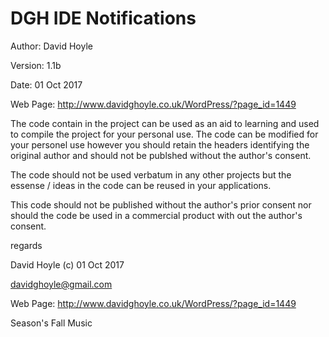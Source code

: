 # DGH IDE Notifications

Author: David Hoyle

Version: 1.1b

Date: 01 Oct 2017

Web Page: http://www.davidghoyle.co.uk/WordPress/?page_id=1449



The code contain in the project can be used as an aid to learning and used
to compile the project for your personal use. The code can be modified for
your personel use however you should retain the headers identifying the
original author and should not be publshed without the author's consent.

The code should not be used verbatum in any other projects but the essense / ideas
in the code can be reused in your applications.

This code should not be published without the author's prior consent nor should
the code be used in a commercial product with out the author's consent.



regards

David Hoyle (c) 01 Oct 2017

davidghoyle@gmail.com

Web Page: http://www.davidghoyle.co.uk/WordPress/?page_id=1449

Season's Fall Music
